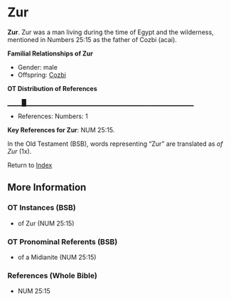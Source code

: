 # Zur
**Zur**. 
Zur was a man living during the time of Egypt and the wilderness, mentioned in Numbers 25:15 as the father of Cozbi (acai). 




**Familial Relationships of Zur**


* Gender: male
* Offspring: [Cozbi](Cozbi.md)


**OT Distribution of References**

▁▁▁█▁▁▁▁▁▁▁▁▁▁▁▁▁▁▁▁▁▁▁▁▁▁▁▁▁▁▁▁▁▁▁▁▁▁▁
* References: Numbers: 1



**Key References for Zur**: 
NUM 25:15. 


In the Old Testament (BSB), words representing “Zur” are translated as 
*of Zur* (1x). 




Return to [Index](00-Index.md)

## More Information

### OT Instances (BSB)

* of Zur (NUM 25:15)



### OT Pronominal Referents (BSB)

* of a Midianite (NUM 25:15)



### References (Whole Bible)

* NUM 25:15



